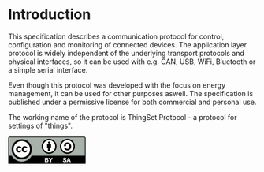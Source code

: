 # Introduction

This specification describes a communication protocol for control, configuration and monitoring of connected devices. The application layer protocol is widely independent of the underlying transport protocols and physical interfaces, so it can be used with e.g. CAN, USB, WiFi, Bluetooth or a simple serial interface.

Even though this protocol was developed with the focus on energy management, it can be used for other purposes aswell. The specification is published under a permissive license for both commercial and personal use.

The working name of the protocol is ThingSet Protocol - a protocol for settings of "things".

![CC-BY-SA](./images/cc-by-sa.png)
